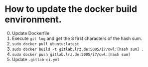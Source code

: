 # How to update the docker build environment.

0. Update Dockerfile
1. Execute `git log` and get the 8 first characters of the hash sum.
2. `sudo docker pull ubuntu:latest`
3. `sudo docker build -t gitlab.lrz.de:5005/i7/owl:[hash sum] .`
4. `sudo docker push gitlab.lrz.de:5005/i7/owl:[hash sum]`
5. Update `.gitlab-ci.yml`
